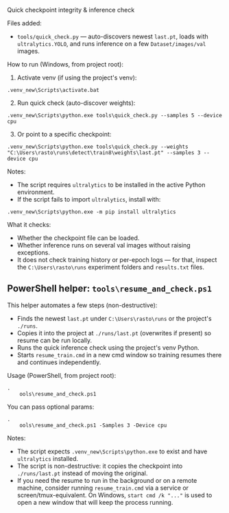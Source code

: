 Quick checkpoint integrity & inference check

Files added:
- `tools/quick_check.py` — auto-discovers newest `last.pt`, loads with `ultralytics.YOLO`, and runs inference on a few `Dataset/images/val` images.

How to run (Windows, from project root):

1) Activate venv (if using the project's venv):

```
.venv_new\Scripts\activate.bat
```

2) Run quick check (auto-discover weights):

```
.venv_new\Scripts\python.exe tools\quick_check.py --samples 5 --device cpu
```

3) Or point to a specific checkpoint:

```
.venv_new\Scripts\python.exe tools\quick_check.py --weights "C:\Users\rasto\runs\detect\train8\weights\last.pt" --samples 3 --device cpu
```

Notes:
- The script requires `ultralytics` to be installed in the active Python environment.
- If the script fails to import `ultralytics`, install with:

```
.venv_new\Scripts\python.exe -m pip install ultralytics
```

What it checks:
- Whether the checkpoint file can be loaded.
- Whether inference runs on several val images without raising exceptions.
- It does not check training history or per-epoch logs — for that, inspect the `C:\Users\rasto\runs` experiment folders and `results.txt` files.

PowerShell helper: `tools\resume_and_check.ps1`
------------------------------------------------
This helper automates a few steps (non-destructive):

- Finds the newest `last.pt` under `C:\Users\rasto\runs` or the project's `./runs`.
- Copies it into the project at `./runs/last.pt` (overwrites if present) so resume can be run locally.
- Runs the quick inference check using the project's venv Python.
- Starts `resume_train.cmd` in a new cmd window so training resumes there and continues independently.

Usage (PowerShell, from project root):

```
.
	ools\resume_and_check.ps1
```

You can pass optional params:

```
.
	ools\resume_and_check.ps1 -Samples 3 -Device cpu
```

Notes:
- The script expects `.venv_new\Scripts\python.exe` to exist and have `ultralytics` installed.
- The script is non-destructive: it copies the checkpoint into `./runs/last.pt` instead of moving the original.
- If you need the resume to run in the background or on a remote machine, consider running `resume_train.cmd` via a service or screen/tmux-equivalent. On Windows, `start cmd /k "..."` is used to open a new window that will keep the process running.
